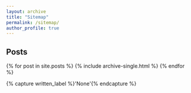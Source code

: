 ```yaml
---
layout: archive
title: "Sitemap"
permalink: /sitemap/
author_profile: true
---
```


<h2>Posts</h2>
{% for post in site.posts %}
  {% include archive-single.html %}
{% endfor %}

{% capture written_label %}'None'{% endcapture %}
